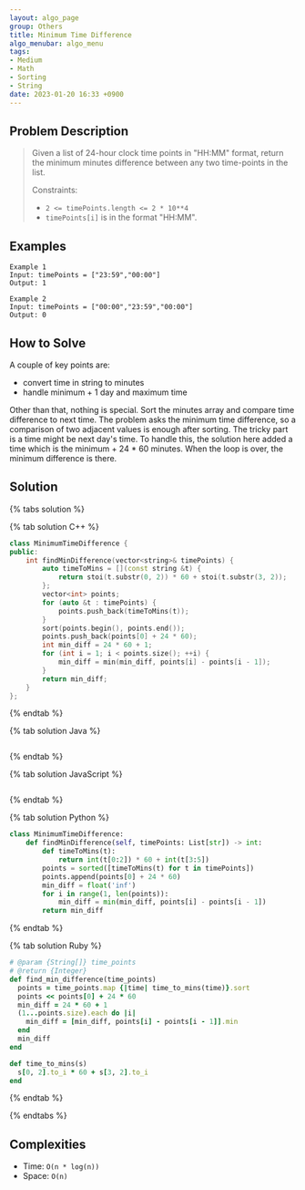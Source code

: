 ```yaml
---
layout: algo_page
group: Others
title: Minimum Time Difference
algo_menubar: algo_menu
tags:
- Medium
- Math
- Sorting
- String
date: 2023-01-20 16:33 +0900
---
```

## Problem Description
> Given a list of 24-hour clock time points in "HH:MM" format, return the minimum minutes difference between any two
> time-points in the list.
>
> Constraints:
> - `2 <= timePoints.length <= 2 * 10**4`
> - `timePoints[i]` is in the format "HH:MM".


## Examples
```
Example 1
Input: timePoints = ["23:59","00:00"]
Output: 1
```

```
Example 2
Input: timePoints = ["00:00","23:59","00:00"]
Output: 0
```

## How to Solve
A couple of key points are:
- convert time in string to minutes
- handle minimum + 1 day and maximum time

Other than that, nothing is special. Sort the minutes array and compare time difference to next time.
The problem asks the minimum time difference, so a comparison of two adjacent values is enough after sorting.
The tricky part is a time might be next day's time.
To handle this, the solution here added a time which is the minimum + 24 * 60 minutes.
When the loop is over, the minimum difference is there.

## Solution

{% tabs solution %}

{% tab solution C++ %}
```cpp
class MinimumTimeDifference {
public:
    int findMinDifference(vector<string>& timePoints) {
        auto timeToMins = [](const string &t) {
            return stoi(t.substr(0, 2)) * 60 + stoi(t.substr(3, 2));
        };
        vector<int> points;
        for (auto &t : timePoints) {
            points.push_back(timeToMins(t));
        }
        sort(points.begin(), points.end());
        points.push_back(points[0] + 24 * 60);
        int min_diff = 24 * 60 + 1;
        for (int i = 1; i < points.size(); ++i) {
            min_diff = min(min_diff, points[i] - points[i - 1]);
        }
        return min_diff;
    }
};
```
{% endtab %}

{% tab solution Java %}
```java

```
{% endtab %}

{% tab solution JavaScript %}
```js

```
{% endtab %}

{% tab solution Python %}
```python
class MinimumTimeDifference:
    def findMinDifference(self, timePoints: List[str]) -> int:
        def timeToMins(t):
            return int(t[0:2]) * 60 + int(t[3:5])
        points = sorted([timeToMins(t) for t in timePoints])
        points.append(points[0] + 24 * 60)
        min_diff = float('inf')
        for i in range(1, len(points)):
            min_diff = min(min_diff, points[i] - points[i - 1])
        return min_diff
```
{% endtab %}

{% tab solution Ruby %}
```ruby
# @param {String[]} time_points
# @return {Integer}
def find_min_difference(time_points)
  points = time_points.map {|time| time_to_mins(time)}.sort
  points << points[0] + 24 * 60
  min_diff = 24 * 60 + 1
  (1...points.size).each do |i|
    min_diff = [min_diff, points[i] - points[i - 1]].min
  end
  min_diff
end

def time_to_mins(s)
  s[0, 2].to_i * 60 + s[3, 2].to_i
end
```
{% endtab %}

{% endtabs %}



## Complexities
- Time: `O(n * log(n))`
- Space: `O(n)`
